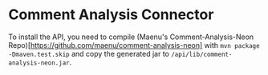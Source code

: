 # Comment Analysis Connector


To install the API, you need to compile (Maenu's Comment-Analysis-Neon Repo)[https://github.com/maenu/comment-analysis-neon] with `mvn package -Dmaven.test.skip` and copy the generated jar to `/api/lib/comment-analysis-neon.jar`.